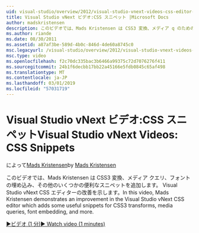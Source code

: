 ```yaml
---
uid: visual-studio/overview/2012/visual-studio-vnext-videos-css-editor-snippets
title: Visual Studio vNext ビデオ:CSS スニペット |Microsoft Docs
author: madskristensen
description: このビデオでは、Mads Kristensen は CSS3 変換、メディア q のためのいくつかの便利なスニペットを追加します。 Visual Studio vNext CSS エディターの改善を示します.
ms.author: riande
ms.date: 08/30/2011
ms.assetid: a87af3be-589d-4b0c-846d-4de60a8745c0
msc.legacyurl: /visual-studio/overview/2012/visual-studio-vnext-videos-css-editor-snippets
msc.type: video
ms.openlocfilehash: f2c70dc335bac3b6466a99375c72d7076276f411
ms.sourcegitcommit: 24b1f6decbb17bb22a45166e5fdb0845c65af498
ms.translationtype: MT
ms.contentlocale: ja-JP
ms.lasthandoff: 03/01/2019
ms.locfileid: "57031719"
---
```

<a name="visual-studio-vnext-videos-css-snippets"></a><span data-ttu-id="e921a-103">Visual Studio vNext ビデオ:CSS スニペット</span><span class="sxs-lookup"><span data-stu-id="e921a-103">Visual Studio vNext Videos: CSS Snippets</span></span>
====================
<span data-ttu-id="e921a-104">によって[Mads Kristensen](https://github.com/madskristensen)</span><span class="sxs-lookup"><span data-stu-id="e921a-104">by [Mads Kristensen](https://github.com/madskristensen)</span></span>

<span data-ttu-id="e921a-105">このビデオでは、Mads Kristensen は CSS3 変換、メディア クエリ、フォントの埋め込み、その他のいくつかの便利なスニペットを追加します。 Visual Studio vNext CSS エディターの改善を示します。</span><span class="sxs-lookup"><span data-stu-id="e921a-105">In this video, Mads Kristensen demonstrates an improvement in the Visual Studio vNext CSS editor which adds some useful snippets for CSS3 transforms, media queries, font embedding, and more.</span></span>

[<span data-ttu-id="e921a-106">&#9654;ビデオ (1 分)</span><span class="sxs-lookup"><span data-stu-id="e921a-106">&#9654; Watch video (1 minutes)</span></span>](https://channel9.msdn.com/Blogs/ASP-NET-Site-Videos/visual-studio-vnext-videos-css-editor-snippets)
